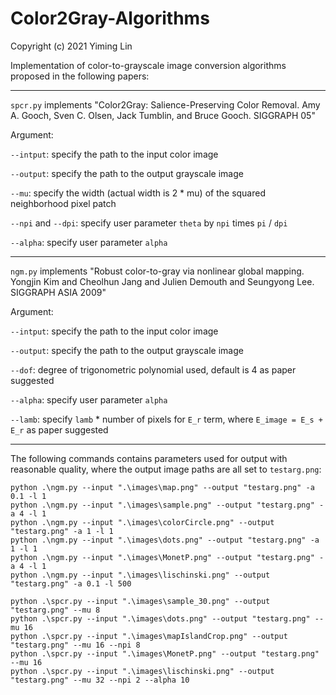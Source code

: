 # Color2Gray-Algorithms

  

Copyright (c) 2021 Yiming Lin

Implementation of color-to-grayscale image conversion algorithms proposed in the following papers:

------------


`spcr.py` implements "Color2Gray: Salience-Preserving Color Removal. Amy A. Gooch, Sven C. Olsen, Jack Tumblin, and Bruce Gooch. SIGGRAPH 05"

Argument:

`--intput`: specify the path to the input color image

`--output`: specify the path to the output grayscale image

`--mu`: specify the width (actual width is 2 * mu) of the squared neighborhood pixel patch

`--npi` and `--dpi`: specify  user parameter `theta` by `npi` times `pi` / `dpi`

`--alpha`: specify user parameter `alpha`


------------


`ngm.py` implements "Robust color-to-gray via nonlinear global mapping. Yongjin Kim and Cheolhun Jang and Julien Demouth and Seungyong Lee. SIGGRAPH ASIA 2009"

Argument:

`--intput`: specify the path to the input color image

`--output`: specify the path to the output grayscale image

`--dof`: degree of trigonometric polynomial used, default is 4 as paper suggested

`--alpha`: specify user parameter `alpha`

`--lamb`: specify `lamb` * number of pixels for `E_r` term, where `E_image = E_s + E_r` as paper suggested


------------


The following commands contains parameters used for output with reasonable quality, where the output image paths are all set to `testarg.png`:
```shell
python .\ngm.py --input ".\images\map.png" --output "testarg.png" -a 0.1 -l 1
python .\ngm.py --input ".\images\sample.png" --output "testarg.png" -a 4 -l 1
python .\ngm.py --input ".\images\colorCircle.png" --output "testarg.png" -a 1 -l 1
python .\ngm.py --input ".\images\dots.png" --output "testarg.png" -a 1 -l 1
python .\ngm.py --input ".\images\MonetP.png" --output "testarg.png" -a 4 -l 1
python .\ngm.py --input ".\images\lischinski.png" --output "testarg.png" -a 0.1 -l 500

python .\spcr.py --input ".\images\sample_30.png" --output "testarg.png" --mu 8
python .\spcr.py --input ".\images\dots.png" --output "testarg.png" --mu 16
python .\spcr.py --input ".\images\mapIslandCrop.png" --output "testarg.png" --mu 16 --npi 8
python .\spcr.py --input ".\images\MonetP.png" --output "testarg.png" --mu 16
python .\spcr.py --input ".\images\lischinski.png" --output "testarg.png" --mu 32 --npi 2 --alpha 10


```
